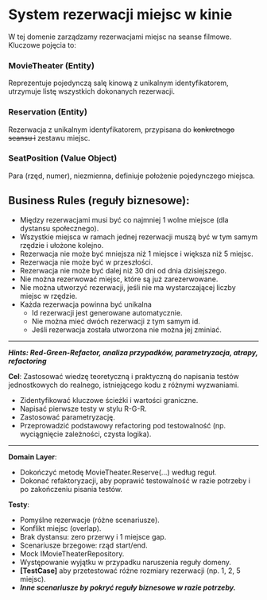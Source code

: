 ﻿# System rezerwacji miejsc w kinie
W tej domenie zarządzamy rezerwacjami miejsc na seanse filmowe. Kluczowe pojęcia to:

### MovieTheater (Entity)
Reprezentuje pojedynczą salę kinową z unikalnym identyfikatorem, utrzymuje listę wszystkich dokonanych rezerwacji.

### Reservation (Entity)
Rezerwacja z unikalnym identyfikatorem, przypisana do ~~konkretnego seansu i~~ zestawu miejsc.

### SeatPosition (Value Object)
Para (rzęd, numer), niezmienna, definiuje położenie pojedynczego miejsca.

## Business Rules (reguły biznesowe):

- Między rezerwacjami musi być co najmniej 1 wolne miejsce (dla dystansu społecznego).
- Wszystkie miejsca w ramach jednej rezerwacji muszą być w tym samym rzędzie i ułożone kolejno.
- Rezerwacja nie może być mniejsza niż 1 miejsce i większa niż 5 miejsc.
- Rezerwacja nie może być w przeszłości.
- Rezerwacja nie może być dalej niż 30 dni od dnia dzisiejszego.
- Nie można rezerwować miejsc, które są już zarezerwowane.
- Nie można utworzyć rezerwacji, jeśli nie ma wystarczającej liczby miejsc w rzędzie.
- Każda rezerwacja powinna być unikalna
  - Id rezerwacji jest generowane automatycznie.
  - Nie można mieć dwóch rezerwacji z tym samym id.
  - Jeśli rezerwacja została utworzona nie można jej zminiać.
  
---

**_Hints: Red-Green-Refactor, analiza przypadków, parametryzacja, atrapy, refactoring_**

**Cel**: Zastosować wiedzę teoretyczną i praktyczną do napisania testów jednostkowych do realnego, istniejącego kodu z różnymi wyzwaniami.
- Zidentyfikować kluczowe ścieżki i wartości graniczne.
- Napisać pierwsze testy w stylu R-G-R.
- Zastosować parametryzację.
- Przeprowadzić podstawowy refactoring pod testowalność (np. wyciągnięcie zależności, czysta logika).


---
**Domain Layer**:
 - Dokończyć metodę MovieTheater.Reserve(...) według reguł.
 - Dokonać refaktoryzacji, aby poprawić testowalność w razie potrzeby i po zakończeniu pisania testów. 

**Testy**:
- Pomyślne rezerwacje (różne scenariusze).
- Konflikt miejsc (overlap).
- Brak dystansu: zero przerwy i 1 miejsce gap.
- Scenariusze brzegowe: rząd start/end.
- Mock IMovieTheaterRepository.
- Występowanie wyjątku w przypadku naruszenia reguły domeny.
- **[TestCase]** aby przetestować różne rozmiary rezerwacji (np. 1, 2, 5 miejsc).
- **_Inne scenariusze by pokryć reguły biznesowe w razie potrzeby._**